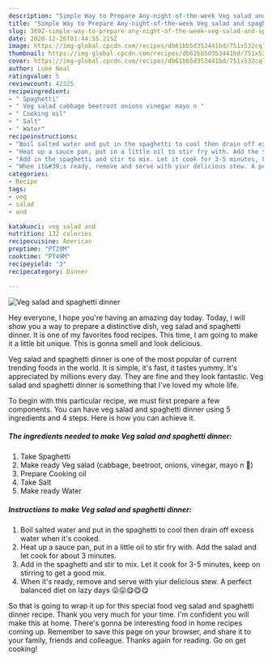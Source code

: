 ```yaml
---
description: "Simple Way to Prepare Any-night-of-the-week Veg salad and spaghetti dinner"
title: "Simple Way to Prepare Any-night-of-the-week Veg salad and spaghetti dinner"
slug: 3692-simple-way-to-prepare-any-night-of-the-week-veg-salad-and-spaghetti-dinner
date: 2020-12-26T01:44:55.215Z
image: https://img-global.cpcdn.com/recipes/db61bb5d353441bd/751x532cq70/veg-salad-and-spaghetti-dinner-recipe-main-photo.jpg
thumbnail: https://img-global.cpcdn.com/recipes/db61bb5d353441bd/751x532cq70/veg-salad-and-spaghetti-dinner-recipe-main-photo.jpg
cover: https://img-global.cpcdn.com/recipes/db61bb5d353441bd/751x532cq70/veg-salad-and-spaghetti-dinner-recipe-main-photo.jpg
author: Luke Neal
ratingvalue: 5
reviewcount: 42325
recipeingredient:
- " Spaghetti"
- " Veg salad cabbage beetroot onions vinegar mayo n "
- " Cooking oil"
- " Salt"
- " Water"
recipeinstructions:
- "Boil salted water and put in the spaghetti to cool then drain off excess water when it&#39;s cooked."
- "Heat up a sauce pan, put in a little oil to stir fry with. Add the salad and let cook for about 3 minutes."
- "Add in the spaghetti and stir to mix. Let it cook for 3-5 minutes, keep on stirring to get a good mix."
- "When it&#39;s ready, remove and serve with yiur delicious stew. A perfect balanced diet on lazy days 😛😛😋😋😋"
categories:
- Recipe
tags:
- veg
- salad
- and

katakunci: veg salad and 
nutrition: 132 calories
recipecuisine: American
preptime: "PT29M"
cooktime: "PT49M"
recipeyield: "3"
recipecategory: Dinner

---
```



![Veg salad and spaghetti dinner](https://img-global.cpcdn.com/recipes/db61bb5d353441bd/751x532cq70/veg-salad-and-spaghetti-dinner-recipe-main-photo.jpg)

Hey everyone, I hope you're having an amazing day today. Today, I will show you a way to prepare a distinctive dish, veg salad and spaghetti dinner. It is one of my favorites food recipes. This time, I am going to make it a little bit unique. This is gonna smell and look delicious.



Veg salad and spaghetti dinner is one of the most popular of current trending foods in the world. It is simple, it's fast, it tastes yummy. It's appreciated by millions every day. They are fine and they look fantastic. Veg salad and spaghetti dinner is something that I've loved my whole life.


To begin with this particular recipe, we must first prepare a few components. You can have veg salad and spaghetti dinner using 5 ingredients and 4 steps. Here is how you can achieve it.

<!--inarticleads1-->

##### The ingredients needed to make Veg salad and spaghetti dinner:

1. Take  Spaghetti
1. Make ready  Veg salad (cabbage, beetroot, onions, vinegar, mayo n 🍯)
1. Prepare  Cooking oil
1. Take  Salt
1. Make ready  Water




<!--inarticleads2-->

##### Instructions to make Veg salad and spaghetti dinner:

1. Boil salted water and put in the spaghetti to cool then drain off excess water when it&#39;s cooked.
1. Heat up a sauce pan, put in a little oil to stir fry with. Add the salad and let cook for about 3 minutes.
1. Add in the spaghetti and stir to mix. Let it cook for 3-5 minutes, keep on stirring to get a good mix.
1. When it&#39;s ready, remove and serve with yiur delicious stew. A perfect balanced diet on lazy days 😛😛😋😋😋




So that is going to wrap it up for this special food veg salad and spaghetti dinner recipe. Thank you very much for your time. I'm confident you will make this at home. There's gonna be interesting food in home recipes coming up. Remember to save this page on your browser, and share it to your family, friends and colleague. Thanks again for reading. Go on get cooking!
